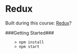 # Redux

Built during this course: [Redux](https://www.udemy.com/react-redux/)?

###Getting Started###

```
	> npm install
	> npm start
```
